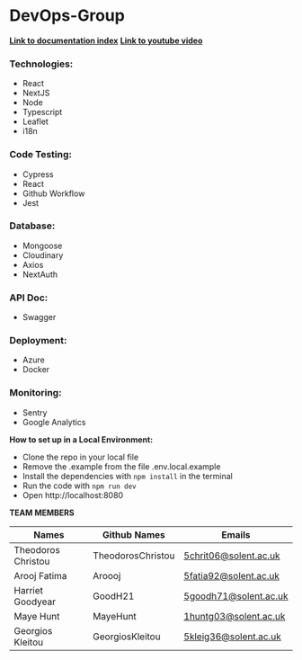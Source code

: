 # DevOps-Group

**[Link to documentation index](Documentation/IndexDoc.md)**
**[Link to youtube video](https://www.youtube.com/watch?v=PHdAnj55yQg)**


### Technologies:
- React
- NextJS
- Node
- Typescript
- Leaflet
- i18n

### Code Testing:
- Cypress
- React
- Github Workflow
- Jest

### Database:
- Mongoose
- Cloudinary
- Axios
- NextAuth

### API Doc:
- Swagger

### Deployment:
- Azure
- Docker

### Monitoring:
- Sentry
- Google Analytics

**How to set up in a Local Environment:**

- Clone the repo in your local file
- Remove the .example from the file .env.local.example
- Install the dependencies with `npm install` in the terminal
- Run the code with `npm run dev`
- Open http://localhost:8080



**TEAM MEMBERS**

| Names                | Github Names    | Emails                    |
|----------------------|-----------------|---------------------------|
| Theodoros Christou   | TheodorosChristou| 5chrit06@solent.ac.uk    |
| Arooj Fatima         | Aroooj           | 5fatia92@solent.ac.uk    |
| Harriet Goodyear     | GoodH21          | 5goodh71@solent.ac.uk    |
| Maye Hunt            | MayeHunt         | 1huntg03@solent.ac.uk    |
| Georgios Kleitou     | GeorgiosKleitou  | 5kleig36@solent.ac.uk    |
